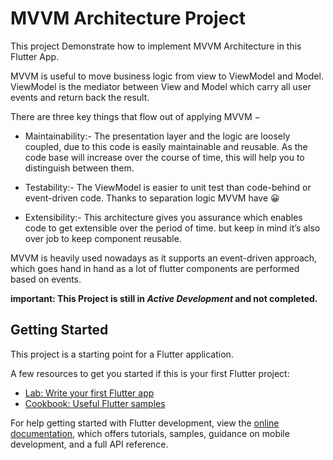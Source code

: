 # MVVM Architecture Project

This project Demonstrate how to implement MVVM Architecture in this Flutter App.

MVVM is useful to move business logic from view to ViewModel and Model. ViewModel is the mediator between View and Model which carry all user events and return back the result.

There are three key things that flow out of applying MVVM −

- Maintainability:- The presentation layer and the logic are loosely coupled, due to this code is easily maintainable and reusable. As the code base will increase over the course of time, this will help you to distinguish between them.

- Testability:- The ViewModel is easier to unit test than code-behind or event-driven code. Thanks to separation logic MVVM have 😀

- Extensibility:- This architecture gives you assurance which enables code to get extensible over the period of time. but keep in mind it’s also over job to keep component reusable.

MVVM is heavily used nowadays as it supports an event-driven approach, which goes hand in hand as a lot of flutter components are performed based on events.

**important: This Project is still in _Active Development_ and not completed.**

## Getting Started

This project is a starting point for a Flutter application.

A few resources to get you started if this is your first Flutter project:

- [Lab: Write your first Flutter app](https://docs.flutter.dev/get-started/codelab)
- [Cookbook: Useful Flutter samples](https://docs.flutter.dev/cookbook)

For help getting started with Flutter development, view the
[online documentation](https://docs.flutter.dev/), which offers tutorials,
samples, guidance on mobile development, and a full API reference.
